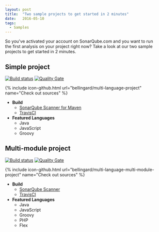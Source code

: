 ```yaml
---
layout: post
title:  "Two sample projects to get started in 2 minutes"
date:   2016-05-10
tags:
  - Samples
---
```

So you've activated your account on SonarQube.com and you want to run
the first analysis on your project right now? Take a look at our two sample
projects to get started in 2 minutes.


## Simple project

[![Build status](https://travis-ci.org/bellingard/multi-language-project.svg?branch=master)](https://travis-ci.org/bellingard/multi-language-project) [![Quality Gate](https://sonarqube.com/api/badges/gate?key=test:multi-language-project)](https://sonarqube.com/dashboard/index/test:multi-language-project)

{% include icon-github.html url="bellingard/multi-language-project" name="Check out sources" %}

- **Build**
  - [SonarQube Scanner for Maven](http://redirect.sonarsource.com/doc/install-configure-scanner-maven.html)
  - [TravisCI](https://travis-ci.org/bellingard/multi-language-project)
- **Featured Languages**
  - Java
  - JavaScript
  - Groovy


## Multi-module project

[![Build status](https://travis-ci.org/bellingard/multi-language-multi-module-project.svg?branch=master)](https://travis-ci.org/bellingard/multi-language-multi-module-project) [![Quality Gate](https://sonarqube.com/api/badges/gate?key=multi-language-multi-module-project)](https://sonarqube.com/dashboard/index/multi-language-multi-module-project)

{% include icon-github.html url="bellingard/multi-language-multi-module-project" name="Check out sources" %}

- **Build**
  - [SonarQube Scanner](http://redirect.sonarsource.com/doc/install-configure-scanner.html)
  - [TravisCI](https://travis-ci.org/bellingard/multi-language-multi-module-project)
- **Featured Languages**
  - Java
  - JavaScript
  - Groovy
  - PHP
  - Flex
